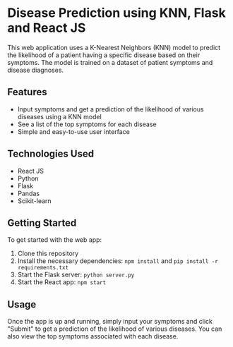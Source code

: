 # Disease Prediction using KNN, Flask and React JS

This web application uses a K-Nearest Neighbors (KNN) model to predict the likelihood of a patient having a specific disease based on their symptoms. The model is trained on a dataset of patient symptoms and disease diagnoses.

## Features

- Input symptoms and get a prediction of the likelihood of various diseases using a KNN model
- See a list of the top symptoms for each disease
- Simple and easy-to-use user interface

## Technologies Used

- React JS
- Python
- Flask
- Pandas
- Scikit-learn

## Getting Started

To get started with the web app:

1. Clone this repository
2. Install the necessary dependencies: `npm install` and `pip install -r requirements.txt`
3. Start the Flask server: `python server.py`
4. Start the React app: `npm start`

## Usage

Once the app is up and running, simply input your symptoms and click "Submit" to get a prediction of the likelihood of various diseases. You can also view the top symptoms associated with each disease.
